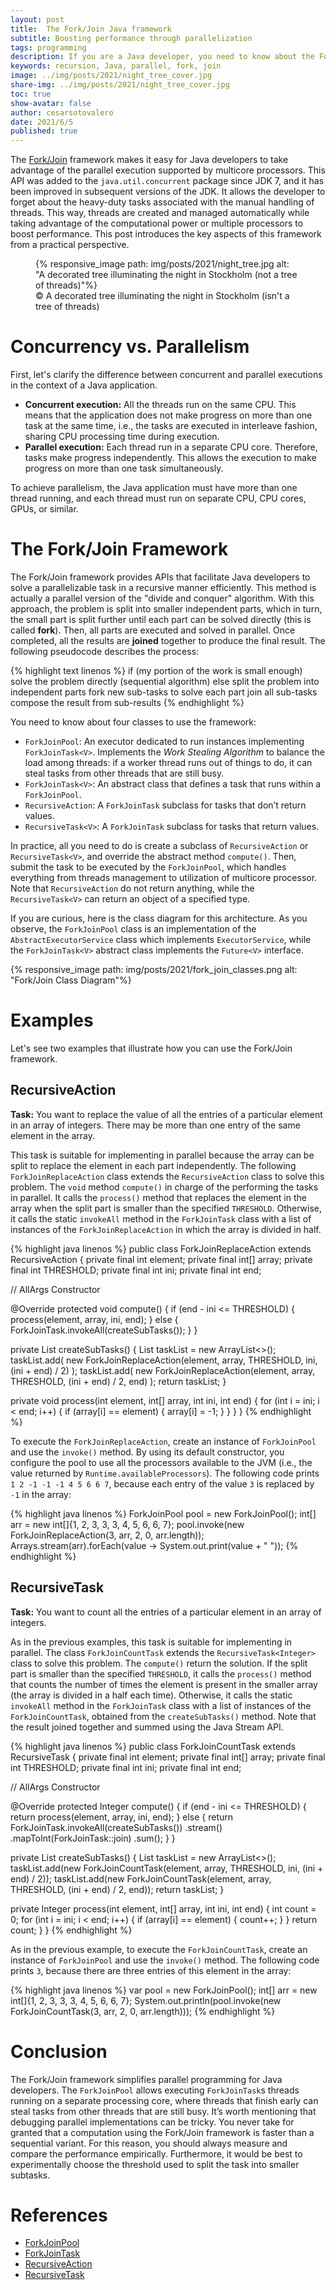 ```yaml
---
layout: post
title:  The Fork/Join Java framework
subtitle: Boosting performance through parallelization 
tags: programming
description: If you are a Java developer, you need to know about the Fork/Join framework. It simplifies parallel programming, hence helping you to forget about manually tweaking your threads.
keywords: recursion, Java, parallel, fork, join
image: ../img/posts/2021/night_tree_cover.jpg
share-img: ../img/posts/2021/night_tree_cover.jpg
toc: true
show-avatar: false
author: cesarsotovalero
date: 2021/6/5
published: true
---
```


The [Fork/Join](https://docs.oracle.com/javase/tutorial/essential/concurrency/forkjoin.html) framework makes it easy for Java developers to take advantage of the parallel execution supported by multicore processors. This API was added to the `java.util.concurrent` package since JDK 7, and it has been improved in subsequent versions of the JDK. It allows the developer to forget about the heavy-duty tasks associated with the manual handling of threads. This way, threads are created and managed automatically while taking advantage of the computational power or multiple processors to boost performance. This post introduces the key aspects of this framework from a practical perspective.

<figure class="jb_picture">
  {% responsive_image path: img/posts/2021/night_tree.jpg alt: "A decorated tree illuminating the night in Stockholm (not a tree of threads)"%}
  <figcaption class="stroke">
    &#169; A decorated tree illuminating the night in Stockholm (isn't a tree of threads)
  </figcaption>
</figure>

# Concurrency vs. Parallelism

First, let's clarify the difference between concurrent and parallel executions in the context of a Java application. 

- **Concurrent execution:** All the threads run on the same CPU. This means that the application does not make progress on more than one task at the same time, i.e., the tasks are executed in interleave fashion, sharing CPU processing time during execution.
- **Parallel execution:** Each thread run in a separate CPU core. Therefore, tasks make progress independently. This allows the execution to make progress on more than one task simultaneously.

To achieve parallelism, the Java application must have more than one thread running, and each thread must run on separate CPU, CPU cores, GPUs, or similar.

# The Fork/Join Framework

The Fork/Join framework provides APIs that facilitate Java developers to solve a parallelizable task in a recursive manner efficiently.
This method is actually a parallel version of the "divide and conquer" algorithm. 
With this approach, the problem is split into smaller independent parts, which in turn, the small part is split further until each part can be solved directly (this is called **fork**). 
Then, all parts are executed and solved in parallel. 
Once completed, all the results are **joined** together to produce the final result.
The following pseudocode describes the process:

{% highlight text linenos %}
if (my portion of the work is small enough)
  solve the problem directly (sequential algorithm)
else
  split the problem into independent parts
  fork new sub-tasks to solve each part
  join all sub-tasks
  compose the result from sub-results
{% endhighlight %}

You need to know about four classes to use the framework:

- `ForkJoinPool`: An executor dedicated to run instances implementing `ForkJoinTask<V>`. Implements the _Work Stealing Algorithm_ to balance the load among threads: if a worker thread runs out of things to do, it can steal tasks from other threads that are still busy.
- `ForkJoinTask<V>`: An abstract class that defines a task that runs within a `ForkJoinPool`.
- `RecursiveAction`:  A `ForkJoinTask` subclass for tasks that don’t return values.
- `RecursiveTask<V>`: A `ForkJoinTask` subclass for tasks that return values.

In practice, all you need to do is create a subclass of `RecursiveAction` or `RecursiveTask<V>`, and override the abstract method `compute()`. Then,  submit the task to be executed by the `ForkJoinPool`, which handles everything from threads management to utilization of multicore processor. Note that `RecursiveAction` do not return anything, while the `RecursiveTask<V>` can return an object of a specified type.

If you are curious, here is the class diagram for this architecture.
As you observe, the `ForkJoinPool` class is an implementation of the `AbstractExecutorService` class which implements `ExecutorService`, while the `ForkJoinTask<V>` abstract class implements the `Future<V>` interface.

{% responsive_image path: img/posts/2021/fork_join_classes.png alt: "Fork/Join Class Diagram"%}

# Examples

Let's see two examples that illustrate how you can use the Fork/Join framework.  

## RecursiveAction

**Task:** You want to replace the value of all the entries of a particular element in an array of integers.
There may be more than one entry of the same element in the array.

This task is suitable for implementing in parallel because the array can be split to replace the element in each part independently. 
The following `ForkJoinReplaceAction` class extends the `RecursiveAction` class to solve this problem. 
The `void` method `compute()` in charge of the performing the tasks in parallel.
It calls the `process()` method that replaces the element in the array when the split part is smaller than the specified `THRESHOLD`. 
Otherwise, it calls the static `invokeAll` method in the `ForkJoinTask` class with a list of instances of the `ForkJoinReplaceAction` in which the array is divided in half.

{% highlight java linenos %}
public class ForkJoinReplaceAction extends RecursiveAction {
  private final int element;
  private final int[] array;
  private final int THRESHOLD;
  private final int ini;
  private final int end;

  // AllArgs Constructor

  @Override
  protected void compute() {
    if (end - ini <= THRESHOLD) {
      process(element, array, ini, end);
    } else {
      ForkJoinTask.invokeAll(createSubTasks());
    }
  }

  private List<ForkJoinReplaceAction> createSubTasks() {
    List<ForkJoinReplaceAction> taskList = new ArrayList<>();
    taskList.add(
        new ForkJoinReplaceAction(element, array, THRESHOLD, ini, (ini + end) / 2)
    );
    taskList.add(
        new ForkJoinReplaceAction(element, array, THRESHOLD, (ini + end) / 2, end)
    );
    return taskList;
  }
  
  private void process(int element, int[] array, int ini, int end) {
    for (int i = ini; i < end; i++) {
      if (array[i] == element) {
        array[i] = -1;
      }
    }
  }
}
{% endhighlight %}

To execute the `ForkJoinReplaceAction`, create an instance of `ForkJoinPool` and use the `invoke()` method. 
By using its default constructor, you configure the pool to use all the processors available to the JVM (i.e., the value returned by `Runtime.availableProcessors`).
The following code prints `1 2 -1 -1 -1 4 5 6 6 7`, because each entry of the value `3` is replaced by `-1` in the array:

{% highlight java linenos %}
ForkJoinPool pool = new ForkJoinPool();
int[] arr = new int[]{1, 2, 3, 3, 3, 4, 5, 6, 6, 7};
pool.invoke(new ForkJoinReplaceAction(3, arr, 2, 0, arr.length));
Arrays.stream(arr).forEach(value -> System.out.print(value + " "));
{% endhighlight %}


## RecursiveTask<V>

**Task:** You want to count all the entries of a particular element in an array of integers.

As in the previous examples, this task is suitable for implementing in parallel.
The class `ForkJoinCountTask` extends the `RecursiveTask<Integer>` class to solve this problem.
The `compute()` return the solution.
If the split part is smaller than the specified `THRESHOLD`, it calls the `process()` method that counts the number of times the element is present in the smaller array (the array is divided in a half each time).
Otherwise, it calls the static `invokeAll` method in the `ForkJoinTask` class with a list of instances of the `ForkJoinCountTask`, obtained from the `createSubTasks()` method. 
Note that the result joined together and summed using the Java Stream API. 

{% highlight java linenos %}
public class ForkJoinCountTask extends RecursiveTask<Integer> {
  private final int element;
  private final int[] array;
  private final int THRESHOLD;
  private final int ini;
  private final int end;

  // AllArgs Constructor
  
  @Override
  protected Integer compute() {
    if (end - ini <= THRESHOLD) {
      return process(element, array, ini, end);
    } else {
    return ForkJoinTask.invokeAll(createSubTasks())
      .stream()
      .mapToInt(ForkJoinTask::join)
      .sum();
    }
  }
  
  private List<ForkJoinCountTask> createSubTasks() {
    List<ForkJoinCountTask> taskList = new ArrayList<>();
    taskList.add(new ForkJoinCountTask(element, array, THRESHOLD, ini, (ini + end) / 2));
    taskList.add(new ForkJoinCountTask(element, array, THRESHOLD, (ini + end) / 2, end));
    return taskList;
  }
  
  private Integer process(int element, int[] array, int ini, int end) {
    int count = 0;
    for (int i = ini; i < end; i++) {
      if (array[i] == element) {
        count++;
      }
    }
    return count;
  }
}
{% endhighlight %}

As in the previous example, to execute the `ForkJoinCountTask`, create an instance of `ForkJoinPool` and use the `invoke()` method. The following code prints `3`, because there are three entries of this element in the array:

{% highlight java linenos %}
var pool = new ForkJoinPool();
int[] arr = new int[]{1, 2, 3, 3, 3, 4, 5, 6, 6, 7};
System.out.println(pool.invoke(new ForkJoinCountTask(3, arr, 2, 0, arr.length)));
{% endhighlight %}

# Conclusion

The Fork/Join framework simplifies parallel programming for Java developers. The `ForkJoinPool` allows executing `ForkJoinTask`s threads running on a separate processing core, where threads that finish early can steal tasks from other threads that are still busy. It’s worth mentioning that debugging parallel implementations can be tricky. You never take for granted that a computation using the Fork/Join framework is faster than a sequential variant. For this reason, you should always measure and compare the performance empirically. Furthermore, it would be best to experimentally choose the threshold used to split the task into smaller subtasks.

# References

- [ForkJoinPool](https://docs.oracle.com/javase/8/docs/api/java/util/concurrent/ForkJoinPool.html)
- [ForkJoinTask](https://docs.oracle.com/javase/8/docs/api/java/util/concurrent/ForkJoinTask.html)
- [RecursiveAction](https://docs.oracle.com/javase/8/docs/api/java/util/concurrent/RecursiveAction.html)
- [RecursiveTask](https://docs.oracle.com/javase/8/docs/api/java/util/concurrent/RecursiveTask.html)



















